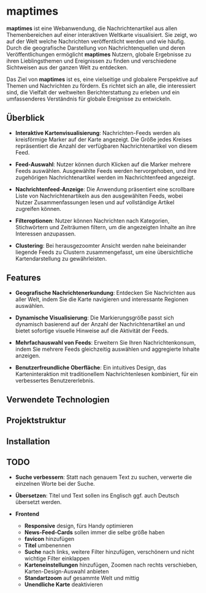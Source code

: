 # maptimes

**maptimes** ist eine Webanwendung, die Nachrichtenartikel aus allen Themenbereichen auf einer interaktiven Weltkarte visualisiert. Sie zeigt, wo auf der Welt welche Nachrichten veröffentlicht werden und wie häufig. Durch die geografische Darstellung von Nachrichtenquellen und deren Veröffentlichungen ermöglicht **maptimes** Nutzern, globale Ergebnisse zu ihren Lieblingsthemen und Ereignissen zu finden und verschiedene Sichtweisen aus der ganzen Welt zu entdecken.

Das Ziel von **maptimes** ist es, eine vielseitige und globalere Perspektive auf Themen und Nachrichten zu fördern. Es richtet sich an alle, die interessiert sind, die Vielfalt der weltweiten Berichterstattung zu erleben und ein umfassenderes Verständnis für globale Ereignisse zu entwickeln.

## Überblick

- **Interaktive Kartenvisualisierung**: Nachrichten-Feeds werden als kreisförmige Marker auf der Karte angezeigt. Die Größe jedes Kreises repräsentiert die Anzahl der verfügbaren Nachrichtenartikel von diesem Feed.

- **Feed-Auswahl**: Nutzer können durch Klicken auf die Marker mehrere Feeds auswählen. Ausgewählte Feeds werden hervorgehoben, und ihre zugehörigen Nachrichtenartikel werden im Nachrichtenfeed angezeigt.

- **Nachrichtenfeed-Anzeige**: Die Anwendung präsentiert eine scrollbare Liste von Nachrichtenartikeln aus den ausgewählten Feeds, wobei Nutzer Zusammenfassungen lesen und auf vollständige Artikel zugreifen können.

- **Filteroptionen**: Nutzer können Nachrichten nach Kategorien, Stichwörtern und Zeiträumen filtern, um die angezeigten Inhalte an ihre Interessen anzupassen.

- **Clustering**: Bei herausgezoomter Ansicht werden nahe beieinander liegende Feeds zu Clustern zusammengefasst, um eine übersichtliche Kartendarstellung zu gewährleisten.

## Features

- **Geografische Nachrichtenerkundung**: Entdecken Sie Nachrichten aus aller Welt, indem Sie die Karte navigieren und interessante Regionen auswählen.

- **Dynamische Visualisierung**: Die Markierungsgröße passt sich dynamisch basierend auf der Anzahl der Nachrichtenartikel an und bietet sofortige visuelle Hinweise auf die Aktivität der Feeds.

- **Mehrfachauswahl von Feeds**: Erweitern Sie Ihren Nachrichtenkonsum, indem Sie mehrere Feeds gleichzeitig auswählen und aggregierte Inhalte anzeigen.

- **Benutzerfreundliche Oberfläche**: Ein intuitives Design, das Karteninteraktion mit traditionellem Nachrichtenlesen kombiniert, für ein verbessertes Benutzererlebnis.

## Verwendete Technologien

## Projektstruktur

## Installation

## TODO

- **Suche verbessern**: Statt nach genauem Text zu suchen, verwerte die einzelnen Worte bei der Suche.

- **Übersetzen**: Titel und Text sollen ins Englisch ggf. auch Deutsch übersetzt werden.

- **Frontend**
    - **Responsive** design, fürs Handy optimieren
    - **News-Feed-Cards** sollen immer die selbe größe haben
    - **favicon** hinzufügen
    - **Titel** umbenennen
    - **Suche** nach links, weitere Filter hinzufügen, verschönern und nicht wichtige Filter einklappen
    - **Karteneinstellungen** hinzufügen, Zoomen nach rechts verschieben, Karten-Design-Auswahl anbieten
    - **Standartzoom** auf gesammte Welt und mittig
    - **Unendliche Karte** deaktivieren